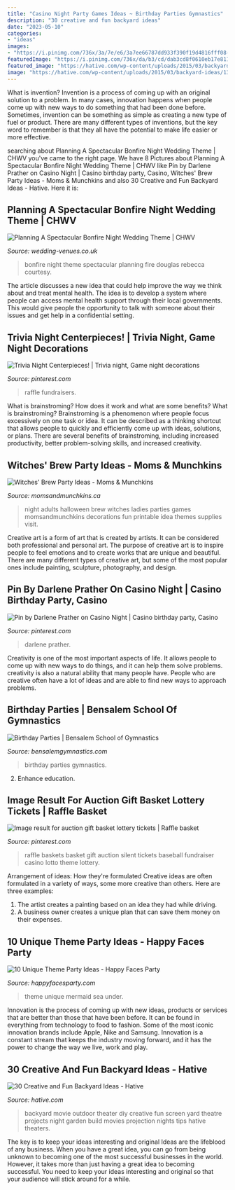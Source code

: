 ```yaml
---
title: "Casino Night Party Games Ideas ~ Birthday Parties Gymnastics"
description: "30 creative and fun backyard ideas"
date: "2023-05-10"
categories:
- "ideas"
images:
- "https://i.pinimg.com/736x/3a/7e/e6/3a7ee66787dd933f390f19d4816fff08--fundraiser-baskets-raffle-baskets.jpg"
featuredImage: "https://i.pinimg.com/736x/da/b3/cd/dab3cd8f0610eb17e811d9583149bbc7.jpg"
featured_image: "https://hative.com/wp-content/uploads/2015/03/backyard-ideas/13-outdoor-backyard-movie-theater.jpg"
image: "https://hative.com/wp-content/uploads/2015/03/backyard-ideas/13-outdoor-backyard-movie-theater.jpg"
---
```



What is invention?
Invention is a process of coming up with an original solution to a problem. In many cases, innovation happens when people come up with new ways to do something that had been done before. Sometimes, invention can be something as simple as creating a new type of fuel or product. There are many different types of inventions, but the key word to remember is that they all have the potential to make life easier or more effective.

	

		
searching about Planning A Spectacular Bonfire Night Wedding Theme | CHWV you've came to the right page. We have 8 Pictures about Planning A Spectacular Bonfire Night Wedding Theme | CHWV like Pin by Darlene Prather on Casino Night | Casino birthday party, Casino, Witches&#039; Brew Party Ideas - Moms &amp; Munchkins and also 30 Creative and Fun Backyard Ideas - Hative. Here it is:
		
    
## Planning A Spectacular Bonfire Night Wedding Theme | CHWV

<img loading=lazy src="https://www.wedding-venues.co.uk/sites/default/files/3.fire-rebeccadouglas-bonfire-night-wedding-theme.jpg" onerror="this.onerror=null;this.src='https://tse1.mm.bing.net/th?id=OIP.fbHxukGCvdgGjsjSyYAV0wHaLH&amp;pid=15.1';" alt="Planning A Spectacular Bonfire Night Wedding Theme | CHWV">

_Source: wedding-venues.co.uk_

>bonfire night theme spectacular planning fire douglas rebecca courtesy. 

	

The article discusses a new idea that could help improve the way we think about and treat mental health. The idea is to develop a system where people can access mental health support through their local governments. This would give people the opportunity to talk with someone about their issues and get help in a confidential setting.

    
## Trivia Night Centerpieces! | Trivia Night, Game Night Decorations

<img loading=lazy src="https://i.pinimg.com/736x/da/b3/cd/dab3cd8f0610eb17e811d9583149bbc7.jpg" onerror="this.onerror=null;this.src='https://tse1.mm.bing.net/th?id=OIP.VT9E75nsLULWF1wOoWmSsAHaNK&amp;pid=15.1';" alt="Trivia Night Centerpieces! | Trivia night, Game night decorations">

_Source: pinterest.com_

>raffle fundraisers. 

	

What is brainstroming? How does it work and what are some benefits?
What is brainstroming? Brainstroming is a phenomenon where people focus excessively on one task or idea. It can be described as a thinking shortcut that allows people to quickly and efficiently come up with ideas, solutions, or plans. There are several benefits of brainstroming, including increased productivity, better problem-solving skills, and increased creativity.

    
## Witches&#039; Brew Party Ideas - Moms &amp; Munchkins

<img loading=lazy src="https://www.momsandmunchkins.ca/wp-content/uploads/2015/09/witches-brew-party-12.jpg" onerror="this.onerror=null;this.src='https://tse2.mm.bing.net/th?id=OIP.1SlcWchYatksM42AZ40CewHaMN&amp;pid=15.1';" alt="Witches&#039; Brew Party Ideas - Moms &amp; Munchkins">

_Source: momsandmunchkins.ca_

>night adults halloween brew witches ladies parties games momsandmunchkins decorations fun printable idea themes supplies visit. 

	

Creative art is a form of art that is created by artists. It can be considered both professional and personal art. The purpose of creative art is to inspire people to feel emotions and to create works that are unique and beautiful. There are many different types of creative art, but some of the most popular ones include painting, sculpture, photography, and design.

    
## Pin By Darlene Prather On Casino Night | Casino Birthday Party, Casino

<img loading=lazy src="https://i.pinimg.com/736x/64/5e/06/645e069e5704e31fd00d684d6de59d03.jpg" onerror="this.onerror=null;this.src='https://tse3.mm.bing.net/th?id=OIP.IggDxOf2dK_fLf8EWm6e5wHaJ3&amp;pid=15.1';" alt="Pin by Darlene Prather on Casino Night | Casino birthday party, Casino">

_Source: pinterest.com_

>darlene prather. 

	

Creativity is one of the most important aspects of life. It allows people to come up with new ways to do things, and it can help them solve problems. creativity is also a natural ability that many people have. People who are creative often have a lot of ideas and are able to find new ways to approach problems.

    
## Birthday Parties | Bensalem School Of Gymnastics

<img loading=lazy src="http://bensalemgymnastics.com/wp-content/uploads/2016/02/party-pic-768x1024.jpg" onerror="this.onerror=null;this.src='https://tse1.mm.bing.net/th?id=OIP.78jEEJc40tmAieCfDRrpBQHaJ4&amp;pid=15.1';" alt="Birthday Parties | Bensalem School of Gymnastics">

_Source: bensalemgymnastics.com_

>birthday parties gymnastics. 

	

2) Enhance education.

    
## Image Result For Auction Gift Basket Lottery Tickets | Raffle Basket

<img loading=lazy src="https://i.pinimg.com/736x/3a/7e/e6/3a7ee66787dd933f390f19d4816fff08--fundraiser-baskets-raffle-baskets.jpg" onerror="this.onerror=null;this.src='https://tse1.mm.bing.net/th?id=OIP.Z_LSYBFwuHmFNMlVPSM5cgHaJ3&amp;pid=15.1';" alt="Image result for auction gift basket lottery tickets | Raffle basket">

_Source: pinterest.com_

>raffle baskets basket gift auction silent tickets baseball fundraiser casino lotto theme lottery. 

	

Arrangement of ideas: How they're formulated
Creative ideas are often formulated in a variety of ways, some more creative than others. Here are three examples:
1. The artist creates a painting based on an idea they had while driving.
2. A business owner creates a unique plan that can save them money on their expenses.

    
## 10 Unique Theme Party Ideas - Happy Faces Party

<img loading=lazy src="http://happyfacesparty.com/wp-content/uploads/2017/08/061afc44f5c3b002e46f9fed9352737d.jpg" onerror="this.onerror=null;this.src='https://tse4.mm.bing.net/th?id=OIP.LtvcQbEKNtQZ_01sy3iDNQHaLH&amp;pid=15.1';" alt="10 Unique Theme Party Ideas - Happy Faces Party">

_Source: happyfacesparty.com_

>theme unique mermaid sea under. 

	

Innovation is the process of coming up with new ideas, products or services that are better than those that have been before. It can be found in everything from technology to food to fashion. Some of the most iconic innovation brands include Apple, Nike and Samsung. Innovation is a constant stream that keeps the industry moving forward, and it has the power to change the way we live, work and play.

    
## 30 Creative And Fun Backyard Ideas - Hative

<img loading=lazy src="https://hative.com/wp-content/uploads/2015/03/backyard-ideas/13-outdoor-backyard-movie-theater.jpg" onerror="this.onerror=null;this.src='https://tse3.mm.bing.net/th?id=OIP.dLSochcYVKrwCzJphS6mjAHaE8&amp;pid=15.1';" alt="30 Creative and Fun Backyard Ideas - Hative">

_Source: hative.com_

>backyard movie outdoor theater diy creative fun screen yard theatre projects night garden build movies projection nights tips hative theaters. 

	

The key is to keep your ideas interesting and original
Ideas are the lifeblood of any business. When you have a great idea, you can go from being unknown to becoming one of the most successful businesses in the world. However, it takes more than just having a great idea to becoming successful. You need to keep your ideas interesting and original so that your audience will stick around for a while.

